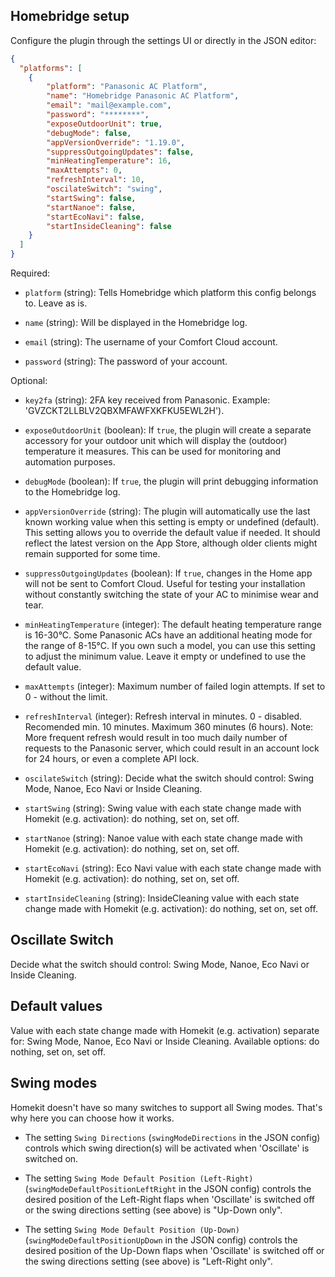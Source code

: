 ## Homebridge setup
Configure the plugin through the settings UI or directly in the JSON editor:

```json
{
  "platforms": [
    {
        "platform": "Panasonic AC Platform",
        "name": "Homebridge Panasonic AC Platform",
        "email": "mail@example.com",
        "password": "********",
        "exposeOutdoorUnit": true,
        "debugMode": false,
        "appVersionOverride": "1.19.0",
        "suppressOutgoingUpdates": false,
        "minHeatingTemperature": 16,
        "maxAttempts": 0,
        "refreshInterval": 10,
        "oscilateSwitch": "swing",
        "startSwing": false,
        "startNanoe": false,
        "startEcoNavi": false,
        "startInsideCleaning": false
    }
  ]
}
```

Required:

* `platform` (string):
Tells Homebridge which platform this config belongs to. Leave as is.

* `name` (string):
Will be displayed in the Homebridge log.

* `email` (string):
The username of your Comfort Cloud account.

* `password` (string):
The password of your account.

Optional:

* `key2fa` (string): 2FA key received from Panasonic. Example: 'GVZCKT2LLBLV2QBXMFAWFXKFKU5EWL2H').

* `exposeOutdoorUnit` (boolean):
If `true`, the plugin will create a separate accessory for your outdoor unit which will display the (outdoor) temperature it measures. This can be used for monitoring and automation purposes.

* `debugMode` (boolean):
If `true`, the plugin will print debugging information to the Homebridge log.

* `appVersionOverride` (string):
The plugin will automatically use the last known working value when this setting is empty or undefined (default). This setting allows you to override the default value if needed. It should reflect the latest version on the App Store, although older clients might remain supported for some time.

* `suppressOutgoingUpdates` (boolean):
If `true`, changes in the Home app will not be sent to Comfort Cloud. Useful for testing your installation without constantly switching the state of your AC to minimise wear and tear.

* `minHeatingTemperature` (integer):
The default heating temperature range is 16-30°C. Some Panasonic ACs have an additional heating mode for the range of 8-15°C. If you own such a model, you can use this setting to adjust the minimum value. Leave it empty or undefined to use the default value.

* `maxAttempts` (integer):
Maximum number of failed login attempts. If set to 0 - without the limit.

* `refreshInterval` (integer):
Refresh interval in minutes. 0 - disabled. Recomended min. 10 minutes. Maximum 360 minutes (6 hours). Note: More frequent refresh would result in too much daily number of requests to the Panasonic server, which could result in an account lock for 24 hours, or even a complete API lock.

* `oscilateSwitch` (string):
Decide what the switch should control: Swing Mode, Nanoe, Eco Navi or Inside Cleaning.

* `startSwing` (string):
Swing value with each state change made with Homekit (e.g. activation): do nothing, set on, set off.

* `startNanoe` (string):
Nanoe value with each state change made with Homekit (e.g. activation): do nothing, set on, set off.

* `startEcoNavi` (string):
Eco Navi value with each state change made with Homekit (e.g. activation): do nothing, set on, set off.

* `startInsideCleaning` (string):
InsideCleaning value with each state change made with Homekit (e.g. activation): do nothing, set on, set off.

## Oscillate Switch

Decide what the switch should control: Swing Mode, Nanoe, Eco Navi or Inside Cleaning.

## Default values

Value with each state change made with Homekit (e.g. activation) separate for: Swing Mode, Nanoe, Eco Navi or Inside Cleaning. Available options: do nothing, set on, set off.

## Swing modes

Homekit doesn't have so many switches to support all Swing modes. That's why here you can choose how it works.

* The setting `Swing Directions` (`swingModeDirections` in the JSON config) controls which swing direction(s) will be activated when 'Oscillate' is switched on.

* The setting `Swing Mode Default Position (Left-Right)` (`swingModeDefaultPositionLeftRight` in the JSON config) controls the desired position of the Left-Right flaps when 'Oscillate' is switched off or the swing directions setting (see above) is "Up-Down only".

* The setting `Swing Mode Default Position (Up-Down)` (`swingModeDefaultPositionUpDown` in the JSON config) controls the desired position of the Up-Down flaps when 'Oscillate' is switched off or the swing directions setting (see above) is "Left-Right only".
